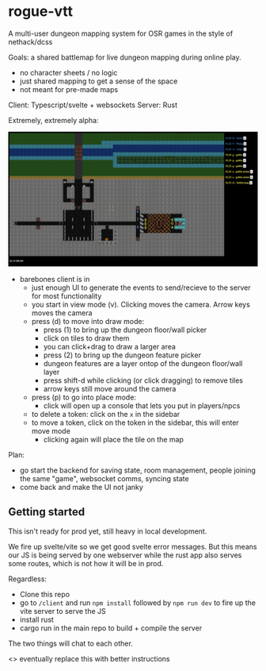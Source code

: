 # rogue-vtt

A multi-user dungeon mapping system for OSR games in the style of nethack/dcss

Goals: a shared battlemap for live dungeon mapping during online play.

- no character sheets / no logic
- just shared mapping to get a sense of the space
- not meant for pre-made maps 

Client: Typescript/svelte + websockets
Server: Rust 

Extremely, extremely alpha: 

![current_status](alpha.png)


- barebones client is in 
  - just enough UI to generate the events to send/recieve to the server for most functionality 
  - you start in view mode (v).  Clicking moves the camera.  Arrow keys moves the camera 
  - press (d) to move into draw mode: 
    - press (1) to bring up the dungeon floor/wall picker 
    - click on tiles to draw them
    - you can click+drag to draw a larger area 
    - press (2) to bring up the dungeon feature picker 
    - dungeon features are a layer ontop of the dungeon floor/wall layer 
    - press shift-d while clicking (or click dragging) to remove tiles 
    - arrow keys still move around the camera
  - press (p) to go into place mode: 
    - click will open up a console that lets you put in players/npcs 
  - to delete a token: click on the `x` in the sidebar
  - to move a token, click on the token in the sidebar, this will enter move mode 
    - clicking again will place the tile on the map 


Plan: 

- go start the backend for saving state, room management, people joining the same "game", websocket comms, syncing state 
- come back and make the UI not janky 


## Getting started

This isn't ready for prod yet, still heavy in local development. 

We fire up svelte/vite so we get good svelte error messages.  But this means our JS is being served by one webserver while the rust app also serves some routes, which is not how it will be in prod. 

Regardless: 

- Clone this repo 
- go to `/client` and run `npm install` followed by `npm run dev` to fire up the vite server to serve the JS 
- install rust 
- cargo run in the main repo to build + compile the server 

The two things will chat to each other. 

<<todo>> eventually replace this with better instructions 


